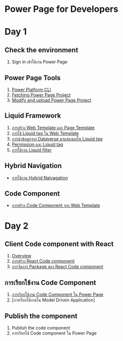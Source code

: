 
# Power Page for Developers

# Day 1

## Check the environment

1. Sign in เข้าใช้งาน Power Page

## Power Page Tools

1. [Power Platform CLI](contents/power-platform-cli.md)
2. [Fetching Power Page Project](contents/accessing-power-page.md)
3. [Modify and upload Power Page Project](contents/modify-and-upload-power-page-project.md)

## Liquid Framework

1. [การสร้าง Web Template และ Page Template](contents/liquid-framework/create-web-template.md)
2. [การใช้ Liquid tag ใน Web Template](contents/liquid-framework/liquid-tag.md)
3. [การนำข้อมูลจาก Dataverse มาแสดงผลใน Liquid tag](contents/liquid-framework/liquid-tag-with-dataverse.md)
4. [Permission และ Liquid tag](contents/liquid-framework/security-and-liquid-tag.md)
5. [การใช้งาน Liquid filter](contents/liquid-framework/liquid-tag-reference.md)

## Hybrid Navigation

- [การใช้งาน Hybrid Naivagation](contents/liquid-framework/hybrid-navigation.md)


## Code Component

- [การสร้าง Code Component จาก Web Template](contents/liquid-framework/create-code-component-from-web-template.md)


# Day 2

## Client Code component with React

1. [Overview](contents/react/overview.md)
2. [การสร้าง React Code component](contents/react/create-react-code-component.md)
3. [การจัดการ Package ของ React Code component](contents/react/package-management.md)

## การเรียกใช้งาน Code Component

1. [การเรียกใช้งาน Code Component ใน Power Page](contents/using-code-component-in-power-page.md)
2. [การเรียกใช้งานใน Model Driven Application]



## Publish the component

1. Publish the code component
2. การเรียกใช้ Code component ใน Power Page